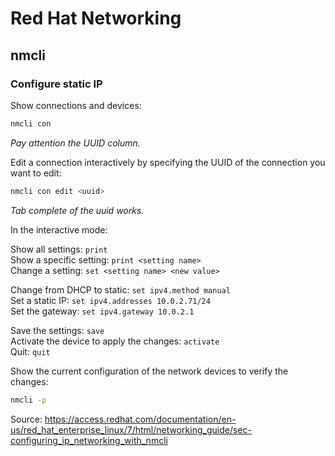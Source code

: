 # Red Hat Networking

## nmcli

### Configure static IP

Show connections and devices:

~~~bash
nmcli con
~~~

*Pay attention the UUID column.*

Edit a connection interactively by specifying the UUID of the connection you want to edit:

~~~bash
nmcli con edit <uuid>
~~~

*Tab complete of the uuid works.*

In the interactive mode:

Show all settings: `print` \
Show a specific setting: `print <setting name>` \
Change a setting: `set <setting name> <new value>`

Change from DHCP to static: `set ipv4.method manual` \
Set a static IP: `set ipv4.addresses 10.0.2.71/24` \
Set the gateway: `set ipv4.gateway 10.0.2.1`

Save the settings: `save` \
Activate the device to apply the changes: `activate` \
Quit: `quit`

Show the current configuration of the network devices to verify the changes:

~~~bash
nmcli -p
~~~


Source: https://access.redhat.com/documentation/en-us/red_hat_enterprise_linux/7/html/networking_guide/sec-configuring_ip_networking_with_nmcli
